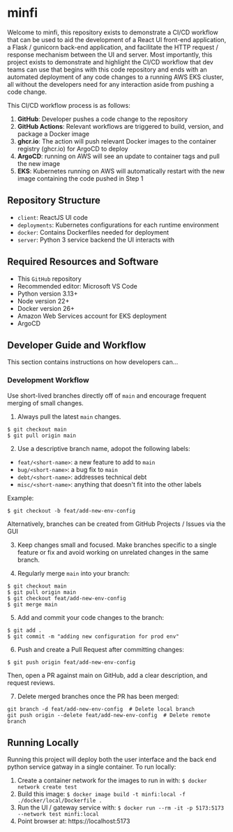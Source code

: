 # minfi
Welcome to minfi, this repository exists to demonstrate a CI/CD workflow that can be used to aid the development of a 
React UI front-end application, a Flask / gunicorn back-end application, and facilitate the HTTP request / response
mechanism between the UI and server. Most importantly, this project exists to demonstrate and highlight the CI/CD 
workflow that dev teams can use that begins with this code repository and ends with an automated deployment of any
code changes to a running AWS EKS cluster, all without the developers need for any interaction aside from pushing a 
code change.

This CI/CD workflow process is as follows:
1. **GitHub**: Developer pushes a code change to the repository
2. **GitHub Actions**: Relevant workflows are triggered to build, version, and package a Docker image
3. **ghcr.io**: The action will push relevant Docker images to the container registry (ghcr.io) for ArgoCD to deploy
4. **ArgoCD**: running on AWS will see an update to container tags and pull the new image
5. **EKS**: Kubernetes running on AWS will automatically restart with the new image containing the code pushed in Step 1

## Repository Structure
- `client`: ReactJS UI code
- `deployments`: Kubernetes configurations for each runtime environment
- `docker`: Contains Dockerfiles needed for deployment
- `server`: Python 3 service backend the UI interacts with

## Required Resources and Software
- This `GitHub` repository
- Recommended editor: Microsoft VS Code
- Python version 3.13+
- Node version 22+
- Docker version 26+
- Amazon Web Services account for EKS deployment
- ArgoCD

## Developer Guide and Workflow
This section contains instructions on how developers can...

### Development Workflow
Use short-lived branches directly off of `main` and encourage frequent merging of small changes.

1. Always pull the latest `main` changes.
```
$ git checkout main
$ git pull origin main
```

2. Use a descriptive branch name, adopot the following labels:
  - `feat/<short-name>`: a new feature to add to `main`
  - `bug/<short-name>`: a bug fix to `main`
  - `debt/<short-name>`: addresses technical debt
  - `misc/<short-name>`: anything that doesn't fit into the other labels

Example:
```
$ git checkout -b feat/add-new-env-config
```

Alternatively, branches can be created from GitHub Projects / Issues via the GUI

3. Keep changes small and focused. Make branches specific to a single feature or fix and avoid working on unrelated 
changes in the same branch.

4. Regularly merge `main` into your branch:
```
$ git checkout main
$ git pull origin main
$ git checkout feat/add-new-env-config
$ git merge main
```

5. Add and commit your code changes to the branch:
```
$ git add .
$ git commit -m "adding new configuration for prod env"
```

6. Push and create a Pull Request after committing changes:
```
$ git push origin feat/add-new-env-config
```
Then, open a PR against main on GitHub, add a clear description, and request reviews.

7. Delete merged branches once the PR has been merged:
```
git branch -d feat/add-new-env-config  # Delete local branch
git push origin --delete feat/add-new-env-config  # Delete remote branch
```

## Running Locally
Running this project will deploy both the user interface and the back end python service gatway in a single container.
To run locally:

1. Create a container network for the images to run in with:
`$ docker network create test`
2. Build this image: `$ docker image build -t minfi:local -f ./docker/local/Dockerfile .`
3. Run the UI / gateway service with: `$ docker run --rm -it -p 5173:5173 --network test minfi:local`
4. Point browser at: https://localhost:5173